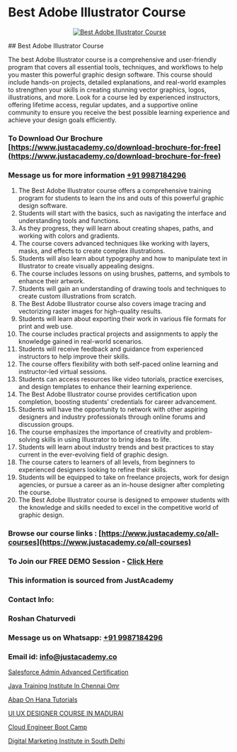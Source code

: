 # Best Adobe Illustrator Course

<p align="center">
  <a href="https://justacademy.co/all-courses">
    <img src="https://i.ibb.co/P5KtSQ2/ui-ux.png" alt="Best Adobe Illustrator Course">
  </a>
</p>
## Best Adobe Illustrator Course

The best Adobe Illustrator course is a comprehensive and user-friendly program that covers all essential tools, techniques, and workflows to help you master this powerful graphic design software. This course should include hands-on projects, detailed explanations, and real-world examples to strengthen your skills in creating stunning vector graphics, logos, illustrations, and more. Look for a course led by experienced instructors, offering lifetime access, regular updates, and a supportive online community to ensure you receive the best possible learning experience and achieve your design goals efficiently.
### To Download Our Brochure [https://www.justacademy.co/download-brochure-for-free](https://www.justacademy.co/download-brochure-for-free)
### Message us for more information [+91 9987184296](https://api.whatsapp.com/send?phone=919987184296)
1) The Best Adobe Illustrator course offers a comprehensive training program for students to learn the ins and outs of this powerful graphic design software.
2) Students will start with the basics, such as navigating the interface and understanding tools and functions.
3) As they progress, they will learn about creating shapes, paths, and working with colors and gradients.
4) The course covers advanced techniques like working with layers, masks, and effects to create complex illustrations.
5) Students will also learn about typography and how to manipulate text in Illustrator to create visually appealing designs.
6) The course includes lessons on using brushes, patterns, and symbols to enhance their artwork.
7) Students will gain an understanding of drawing tools and techniques to create custom illustrations from scratch.
8) The Best Adobe Illustrator course also covers image tracing and vectorizing raster images for high-quality results.
9) Students will learn about exporting their work in various file formats for print and web use.
10) The course includes practical projects and assignments to apply the knowledge gained in real-world scenarios.
11) Students will receive feedback and guidance from experienced instructors to help improve their skills.
12) The course offers flexibility with both self-paced online learning and instructor-led virtual sessions.
13) Students can access resources like video tutorials, practice exercises, and design templates to enhance their learning experience.
14) The Best Adobe Illustrator course provides certification upon completion, boosting students' credentials for career advancement.
15) Students will have the opportunity to network with other aspiring designers and industry professionals through online forums and discussion groups.
16) The course emphasizes the importance of creativity and problem-solving skills in using Illustrator to bring ideas to life.
17) Students will learn about industry trends and best practices to stay current in the ever-evolving field of graphic design.
18) The course caters to learners of all levels, from beginners to experienced designers looking to refine their skills.
19) Students will be equipped to take on freelance projects, work for design agencies, or pursue a career as an in-house designer after completing the course.
20) The Best Adobe Illustrator course is designed to empower students with the knowledge and skills needed to excel in the competitive world of graphic design.

### Browse our course links : [https://www.justacademy.co/all-courses](https://www.justacademy.co/all-courses) 
### To Join our FREE DEMO Session - [Click Here](https://www.justacademy.co/register-for-course-demo)


### This information is sourced from JustAcademy
### Contact Info:
### Roshan Chaturvedi
### Message us on Whatsapp: [+91 9987184296](https://api.whatsapp.com/send?phone=919987184296)
### Email id: [info@justacademy.co](mailto:info@justacademy.co)
                
[Salesforce Admin Advanced Certification](https://www.linkedin.com/pulse/salesforce-admin-advanced-certification-justacademy-beangaluru-kzgpc?trackingId=dHx8F7AC9hJoWRLRISlvxg%3D%3D&lipi=urn%3Ali%3Apage%3Ad_flagship3_company_admin%3Bhb2UV31rSJSFfTYND6hNBw%3D%3D)

[Java Training Institute In Chennai Omr](https://www.linkedin.com/pulse/java-training-institute-chennai-omr-software-training-sunnyvale-i5ree?trackingId=vN9XYty21pyileLjjTldJg%3D%3D&lipi=urn%3Ali%3Apage%3Ad_flagship3_company_admin%3BPMbi7PJsSrOfOFf5jCv3gg%3D%3D)

[Abap On Hana Tutorials](https://medium.com/@AkashSingh2052/abap-on-hana-tutorials-1aa83b7bf0ae)

[UI UX DESIGNER COURSE IN MADURAI](https://medium.com/@roneet705/ui-ux-designer-course-in-madurai-419fc475fd63)

[Cloud Engineer Boot Camp](https://justacademyin.github.io/justacademy/cloud-engineer-boot-camp)

[Digital Marketing Institute in South Delhi](https://justacademyin.github.io/justacademy/digital-marketing-institute-in-south-delhi)


